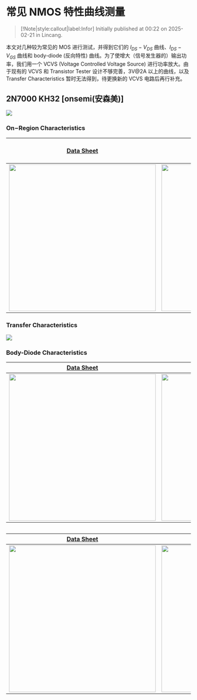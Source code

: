 # 常见 NMOS 特性曲线测量

> [!Note|style:callout|label:Infor]
Initially published at 00:22 on 2025-02-21 in Lincang.

本文对几种较为常见的 MOS 进行测试，并得到它们的 $I_{DS}-V_{DS}$ 曲线、$I_{DS}-V_{GS}$ 曲线和 body-diode (反向特性) 曲线。为了使增大（信号发生器的）输出功率，我们用一个 VCVS (Voltage Controlled Voltage Source) 进行功率放大。由于现有的 VCVS 和 Transistor Tester 设计不够完善，3V@2A 以上的曲线，以及 Transfer Characteristics 暂时无法得到，待更换新的 VCVS 电路后再行补充。



## 2N7000 KH32 [onsemi(安森美)]

<!-- <div class="center"><img src="https://imagebank-0.oss-cn-beijing.aliyuncs.com/VS-PicGo/2025-02-21-15-26-59_常见 NMOS 特性曲线测量.png"/></div>
 -->

<div class="center"><img src="https://imagebank-0.oss-cn-beijing.aliyuncs.com/VS-PicGo/2025-02-21-15-28-30_常见 NMOS 特性曲线测量.png"/></div>

### On−Region Characteristics

<div class='center'>

| [Data Sheet](https://item.szlcsc.com/232636.html) | Experiment Result (brief) |  Experiment Result (detail) |
|:-:|:-:|:-:|
 | <div class="center"><img width = 400px src="https://imagebank-0.oss-cn-beijing.aliyuncs.com/VS-PicGo/2025-02-21-00-40-48_常见 NMOS 特性曲线测量.png"/></div> | <div class="center"><img width = 400px src="https://imagebank-0.oss-cn-beijing.aliyuncs.com/VS-PicGo/2025-02-21-00-54-59_常见 NMOS 特性曲线测量.png"/></div> |  |
</div>


### Transfer Characteristics

<div class="center"><img src="https://imagebank-0.oss-cn-beijing.aliyuncs.com/VS-PicGo/2025-02-21-00-41-08_常见 NMOS 特性曲线测量.png"/></div>

### Body-Diode Characteristics

<div class='center'>

| [Data Sheet]() | Experiment Result (brief) |  Experiment Result (detail) |
|:-:|:-:|:-:|
 | <div class="center"><img width = 400px src=""/></div> | <div class="center"><img width = 400px src=""/></div> | <div class="center"><img width = 400px src=""/></div> |
</div>









## 


<div class='center'>

| [Data Sheet]() | Experiment Result | 
|:-:|:-:|
 | <div class="center"><img width = 400px src=""/></div> | <div class="center"><img width = 400px src=""/></div> |
</div>






## 

